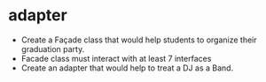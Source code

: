 # adapter

* Create a Façade class that would help students to organize their graduation party.
* Facade class must interact with at least 7 interfaces
* Create an adapter that would help to treat a DJ as a Band.
